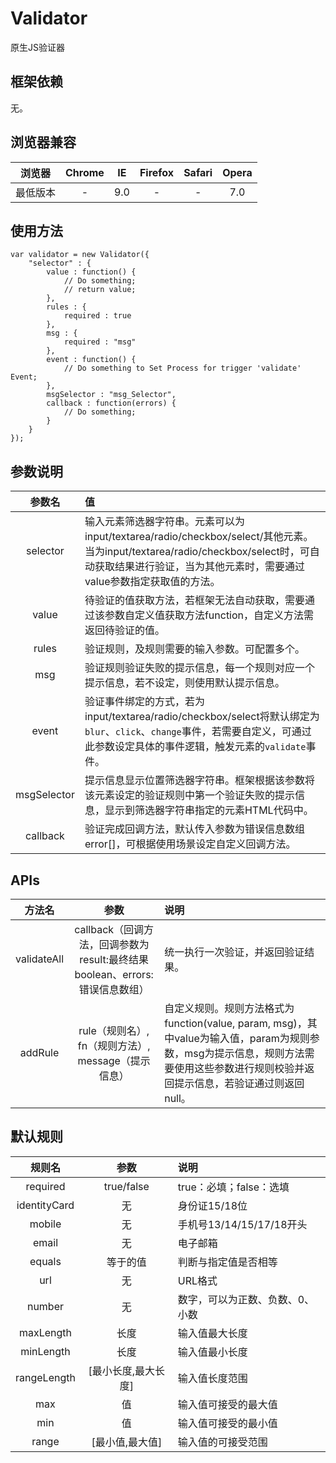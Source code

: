 # Validator
原生JS验证器

## 框架依赖

无。

## 浏览器兼容

|浏览器|Chrome|IE|Firefox|Safari|Opera|
|:----:|:-------:|:-------:|:------:|:-------:|:-------:|
|最低版本|-|9.0|-|-|7.0|

## 使用方法

	var validator = new Validator({
		"selector" : {
			value : function() {
				// Do something;
				// return value;
			},
			rules : {
				required : true
			},
			msg : {
				required : "msg"
			},
			event : function() {
				// Do something to Set Process for trigger 'validate' Event;
			},
			msgSelector : "msg_Selector",
			callback : function(errors) {
				// Do something;
			}
		}
	});

## 参数说明

|参数名|值|
|:-------------------------------:|:------------------------------------------------------------------|
|selector|输入元素筛选器字符串。元素可以为input/textarea/radio/checkbox/select/其他元素。当为input/textarea/radio/checkbox/select时，可自动获取结果进行验证，当为其他元素时，需要通过value参数指定获取值的方法。|
|value|待验证的值获取方法，若框架无法自动获取，需要通过该参数自定义值获取方法function，自定义方法需返回待验证的值。|
|rules|验证规则，及规则需要的输入参数。可配置多个。|
|msg|验证规则验证失败的提示信息，每一个规则对应一个提示信息，若不设定，则使用默认提示信息。|
|event|验证事件绑定的方式，若为input/textarea/radio/checkbox/select将默认绑定为<code>blur</code>、<code>click</code>、<code>change</code>事件，若需要自定义，可通过此参数设定具体的事件逻辑，触发元素的<code>validate</code>事件。|
|msgSelector|提示信息显示位置筛选器字符串。框架根据该参数将该元素设定的验证规则中第一个验证失败的提示信息，显示到筛选器字符串指定的元素HTML代码中。|
|callback|验证完成回调方法，默认传入参数为错误信息数组error[]，可根据使用场景设定自定义回调方法。|

## APIs

|方法名|参数|说明|
|:-------------------------------:|:-------------------------------:|:-----------------------------------------------|
|validateAll|callback（回调方法，回调参数为result:最终结果boolean、errors:错误信息数组）|统一执行一次验证，并返回验证结果。|
|addRule|rule（规则名）, fn（规则方法）, message（提示信息）|自定义规则。规则方法格式为function(value, param, msg)，其中value为输入值，param为规则参数，msg为提示信息，规则方法需要使用这些参数进行规则校验并返回提示信息，若验证通过则返回null。|

## 默认规则

|规则名|参数|说明|
|:-------------------------------:|:-------------------------------:|:-----------------------------------------------|
|required|true/false|true：必填；false：选填|
|identityCard|无|身份证15/18位|
|mobile|无|手机号13/14/15/17/18开头|
|email|无|电子邮箱|
|equals|等于的值|判断与指定值是否相等|
|url|无|URL格式|
|number|无|数字，可以为正数、负数、0、小数|
|maxLength|长度|输入值最大长度|
|minLength|长度|输入值最小长度|
|rangeLength|[最小长度,最大长度]|输入值长度范围|
|max|值|输入值可接受的最大值|
|min|值|输入值可接受的最小值|
|range|[最小值,最大值]|输入值的可接受范围|
